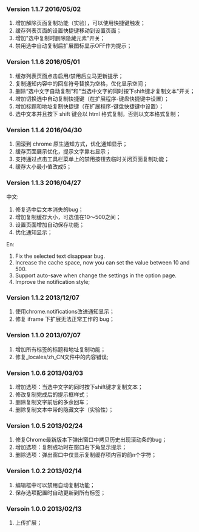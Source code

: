 ### Version 1.1.7 2016/05/02
1. 增加解除页面复制功能（实验），可以使用快捷键触发；
2. 缓存列表页面的设置快捷键移动到设置页面；
3. 增加"选中复制时删除隐藏元素"开关；
4. 禁用选中自动复制后扩展图标显示OFF作为提示；

### Version 1.1.6 2016/05/01

1. 缓存列表页面点击启用/禁用后立马更新提示；
2. 复制通知内容中的回车符号替换为空格，优化显示空间；
3. 删除“选中文字自动复制”和"当选中文字的同时按下shift键才复制文本"开关；
4. 增加切换选中自动复制快捷键（在扩展程序-键盘快捷键中设置）；
5. 增加标题和地址复制快捷键（在扩展程序-键盘快捷键中设置）；
6. 选中文本并且按下 shift 键会以 html 格式复制，否则以文本格式复制；

### Version 1.1.4 2016/04/30

1. 回滚到 chrome 原生通知方式，优化通知显示；
2. 缓存页面展示优化，提示文字靠右显示；
3. 支持通过点击工具栏菜单上的禁用按钮去临时关闭页面复制功能；
4. 缓存大小最小值改成5；

### Version 1.1.3 2016/04/27

中文:
1. 修复选中后文本消失的bug；
2. 增加复制缓存大小，可选值在10～500之间；
3. 设置页面增加自动保存功能；
4. 优化通知显示；

En:
1. Fix the selected text disappear bug.
2. Increase the cache space, now you can set the value between 10 and 500.
3. Support auto-save when change the settings in the option page.
4. Improve the notification style;

### Version 1.1.2 2013/12/07

1. 使用chrome.notifications改进通知显示；
2. 修复 iframe 下扩展无法正常工作的 bug；

### Version 1.1.0 2013/07/07

1. 增加所有标签的标题和地址复制功能；
2. 修复_locales/zh_CN文件中的内容错误;

### Version 1.0.6 2013/03/03

1. 增加选项：当选中文字的同时按下shift键才复制文本；
2. 修改复制完成后的提示框样式；
3. 删除复制文字前后的多余回车；
4. 删除复制文本中带的隐藏文字（实验性）；

### Version 1.0.5 2013/02/24

1. 修复Chrome最新版本下弹出窗口中拷贝历史出现滚动条的bug；
2. 增加选项：复制成功时在窗口右下角显示提示；
3. 删除选项：弹出窗口中仅显示复制缓存项内容的前n个字符；

### Version 1.0.2 2013/02/14

1. 编辑框中可以禁用自动复制功能；
2. 保存选项配置时自动更新到所有标签；

### Versoin 1.0.0 2013/02/13

1. 上传扩展；

